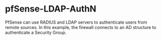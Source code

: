 # pfSense-LDAP-AuthN
PfSense can use RADIUS and LDAP servers to authenticate users from remote sources. In this example, the firewall connects to an AD structure to authenticate a Security Group.

